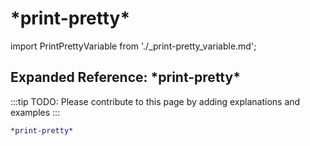 # \*print-pretty\*

import PrintPrettyVariable from './_print-pretty_variable.md';

<PrintPrettyVariable />

## Expanded Reference: \*print-pretty\*

:::tip
TODO: Please contribute to this page by adding explanations and examples
:::

```lisp
*print-pretty*
```
